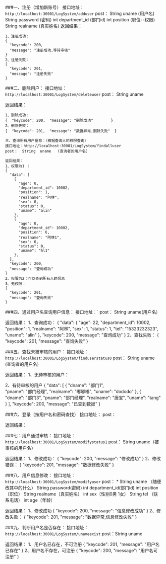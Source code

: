 ###一、注册（增加新账号）
接口地址：`http://localhost:30001/LogSystem/adduser`
post：   String uname        (用户名)   
	   String password	  (密码)
	   int department_id  (部门id)
	   int position		  (职位--权限)
	   String realname	  (真实姓名)
返回结果：

```
1、注册成功：
{
  "keycode": 200,
  "message": "注册成功,等待审核"
}
2、注册失败：
{
  "keycode": 201,
  "message": "注册失败"
} 
```


###二、删除用户：
接口地址：`http://localhost:30001/LogSystem/deleteuser`
post：   String  uname

返回结果：

```
1、删除成功：
{  "keycode": 200,  "message": "删除成功"        }
2、删除失败：
{  "keycode": 201,  "message": "数据异常,删除失败"  }

三、查询所有用户信息：（根据查询人的权限查询）
接口地址：http://localhost:30001/LogSystem/findalluser
post：  String  uname   (查询者的用户名)

返回结果：
1、权限为1 ：
{
  "data": [
    {
      "age": 0,
      "department_id": 10002,
      "position": 1,
      "realname": "阿林",
      "sex": 0,
      "status": 0,
      "uname": "alin"
    },
    {
      "age": 0,
      "department_id": 10002,
      "position": 0,
      "realname": "阿林1",
      "sex": 0,
      "status": 0,
      "uname": "hl1"
    },
  ],
  "keycode": 200,
  "message": "查询成功"
}
2、权限为2：可以查到所有人的信息
3、无权限：
{
  "keycode": 201,
  "message": "查询失败"
}
```

###四、通过用户名查询用户信息：
接口地址：`
post：  String uname(用户名)

返回结果：
1、查询成功：
{
  "data": {
    "age": 22,
    "department_id": 10002,
    "position": 1,
    "realname": "阿林",
    "sex": 1,
    "status": 1,
    "tel": "15323232323",
    "uname": "alin"
  },
  "keycode": 200,
  "message": "查询成功"
}
2、查找失败：
{
  "keycode": 201,
  "message": "查询失败"
}



###五、查找未被审核的用户：
接口地址：`http://localhost:30001/LogSystem/finduserstatus0`
post： String uname (查询者的用户名)

返回结果：
1、无待审核的用户：

2、有待审核的用户
{
  "data": [
    {
      "dname": "部门1",    
      "pname": "部门经理",
      "realname": "嘟嘟嘟",
      "uname": "dododo"
    },
    {
      "dname": "部门3",
      "pname": "部门经理",
      "realname": "唐宝",
      "uname": "tang"
    }
  ],
  "keycode": 200,
  "message": "已查到数据"
}



###六、登录（按用户名和密码查找）
接口地址：
post：

返回结果：

###七：用户通过审核：
接口地址：`http://localhost:30001/LogSystem/modifystatus1`
post： String  uname（被审核的用户名）

返回结果：
1、修改成功：
{
  "keycode": 200,
  "message": "修改成功"
}
2、修改错误：
{
  "keycode": 201,
  "message": "数据修改失败"
}



###八、用户信息修改：
接口地址：`http://localhost:30001/LogSystem/modifyuser`
post：   *  String  uname
      （随便改其中的什么）    String password(密码)
      			int  department_id(部门id)
      			int  position（职位）
      			String realname（真实姓名）
      			int sex（性别0男 1女）
      			String tel （联系电话）
      			int age（年龄）

返回结果：
1、修改成功
{
  "keycode": 200,
  "message": "信息修改成功"
}
2、修改失败：
{
  "keycode": 201,
  "message": "数据异常,信息修改失败"
}


###九、判断用户名是否存在：
接口地址：`http://localhost:30001/LogSystem/unameexist`
post：String uname

返回结果：
1、用户名已存在，不可注册
{
  "keycode": 201,
  "message": "用户名已存在"
}
2、用户名不存在，可注册
{
  "keycode": 200,
  "message": "用户名可注册"
}
